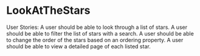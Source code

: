 # LookAtTheStars

User Stories:
  A user should be able to look through a list of stars.
  A user should be able to filter the list of stars with a search.
  A user should be able to change the order of the stars based on an ordering property.
  A user should be able to view a detailed page of each listed star.

  
